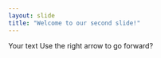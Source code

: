 ```yaml
---
layout: slide
title: "Welcome to our second slide!"
---
```

Your text
Use the right arrow to go forward?
